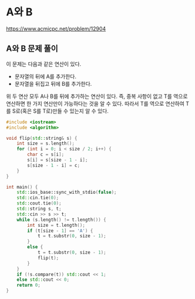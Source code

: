 # A와 B
https://www.acmicpc.net/problem/12904

## A와 B 문제 풀이

이 문제는 다음과 같은 연산이 있다.

- 문자열의 뒤에 A를 추가한다.
- 문자열을 뒤집고 뒤에 B를 추가한다.

위 두 연산 모두 A나 B를 뒤에 추가하는 연산이 있다. 즉, 중복 사항이 없고 T를 역으로 연산하면 한 가지 연산만이 가능하다는 것을 알 수 있다. 따라서 T를 역으로 연산하여 T를 S로(혹은 S를 T로)만들 수 있는지 알 수 있다.


```cpp
#include <iostream>
#include <algorithm>

void flip(std::string& s) {
	int size = s.length();
	for (int i = 0; i < size / 2; i++) {
		char c = s[i];
		s[i] = s[size - 1 - i];
		s[size - 1 - i] = c;
	}
}

int main() {
	std::ios_base::sync_with_stdio(false);
	std::cin.tie(0);
	std::cout.tie(0);
	std::string s, t;
	std::cin >> s >> t;
	while (s.length() != t.length()) {
		int size = t.length();
		if (t[size - 1] == 'A') {
			t = t.substr(0, size - 1);
		}
		else {
			t = t.substr(0, size - 1);
			flip(t);
		}
	}
	if (!s.compare(t)) std::cout << 1;
	else std::cout << 0;
	return 0;
}
```
